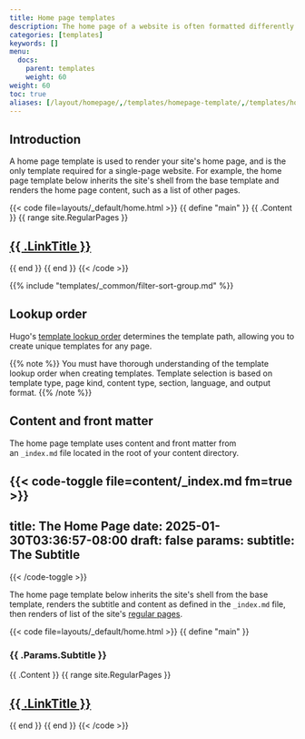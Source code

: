 ```yaml
---
title: Home page templates
description: The home page of a website is often formatted differently than the other pages. For this reason, Hugo makes it easy for you to define your new site's home page as a unique template.
categories: [templates]
keywords: []
menu:
  docs:
    parent: templates
    weight: 60
weight: 60
toc: true
aliases: [/layout/homepage/,/templates/homepage-template/,/templates/homepage/]
---
```


## Introduction

A home page template is used to render your site's home page, and is the only template required for a single-page website.  For example, the home page template below inherits the site's shell from the base template and renders the home page content, such as a list of other pages.

{{< code file=layouts/_default/home.html >}}
{{ define "main" }}
  {{ .Content }}
  {{ range site.RegularPages }}
    <h2><a href="{{ .RelPermalink }}">{{ .LinkTitle }}</a></h2>
  {{ end }}
{{ end }}
{{< /code >}}

{{% include "templates/_common/filter-sort-group.md" %}}

## Lookup order

Hugo's [template lookup order] determines the template path, allowing you to create unique templates for any page.

[template lookup order]: /templates/lookup-order/#home-templates

{{% note %}}
You must have thorough understanding of the template lookup order when creating templates. Template selection is based on template type, page kind, content type, section, language, and output format.
{{% /note %}}

## Content and front matter

The home page template uses content and front matter from an&nbsp;`_index.md`&nbsp;file located in the root of your content directory.

{{< code-toggle file=content/_index.md fm=true >}}
---
title: The Home Page
date: 2025-01-30T03:36:57-08:00
draft: false
params:
  subtitle: The Subtitle
---
{{< /code-toggle >}}

The home page template below inherits the site's shell from the base template, renders the subtitle and content as defined in the&nbsp;`_index.md`&nbsp;file, then renders of list of the site's [regular pages](g).

{{< code file=layouts/_default/home.html >}}
{{ define "main" }}
  <h3>{{ .Params.Subtitle }}</h3>
  {{ .Content }}
  {{ range site.RegularPages }}
    <h2><a href="{{ .RelPermalink }}">{{ .LinkTitle }}</a></h2>
  {{ end }}
{{ end }}
{{< /code >}}
